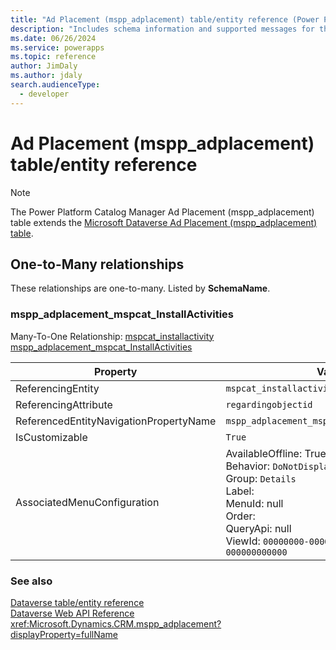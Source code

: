 ```yaml
---
title: "Ad Placement (mspp_adplacement) table/entity reference (Power Platform Catalog Manager)"
description: "Includes schema information and supported messages for the Ad Placement (mspp_adplacement) table/entity with Power Platform Catalog Manager."
ms.date: 06/26/2024
ms.service: powerapps
ms.topic: reference
author: JimDaly
ms.author: jdaly
search.audienceType: 
  - developer
---
```


# Ad Placement (mspp_adplacement) table/entity reference



> [!NOTE]
> The Power Platform Catalog Manager Ad Placement (mspp_adplacement) table extends the [Microsoft Dataverse Ad Placement (mspp_adplacement) table](/power-apps/developer/data-platform/reference/entities/mspp_adplacement).




## One-to-Many relationships

These relationships are one-to-many. Listed by **SchemaName**.

### <a name="BKMK_mspp_adplacement_mspcat_InstallActivities"></a> mspp_adplacement_mspcat_InstallActivities

Many-To-One Relationship: [mspcat_installactivity mspp_adplacement_mspcat_InstallActivities](mspcat_installactivity.md#BKMK_mspp_adplacement_mspcat_InstallActivities)

|Property|Value|
|---|---|
|ReferencingEntity|`mspcat_installactivity`|
|ReferencingAttribute|`regardingobjectid`|
|ReferencedEntityNavigationPropertyName|`mspp_adplacement_mspcat_InstallActivities`|
|IsCustomizable|`True`|
|AssociatedMenuConfiguration|AvailableOffline: True<br />Behavior: `DoNotDisplay`<br />Group: `Details`<br />Label: <br />MenuId: null<br />Order: <br />QueryApi: null<br />ViewId: `00000000-0000-0000-0000-000000000000`|



### See also

[Dataverse table/entity reference](../about-entity-reference.md)  
[Dataverse Web API Reference](/power-apps/developer/data-platform/webapi/reference/about)   
<xref:Microsoft.Dynamics.CRM.mspp_adplacement?displayProperty=fullName>
